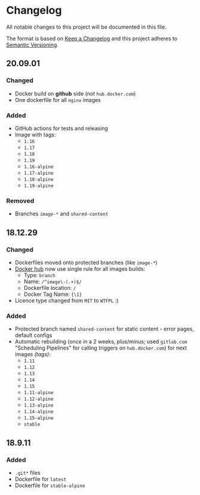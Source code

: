 # Changelog

All notable changes to this project will be documented in this file.

The format is based on [Keep a Changelog][keepachangelog] and this project adheres to [Semantic Versioning][semver].

## 20.09.01

### Changed

- Docker build on **github** side (not `hub.docker.com`)
- One dockerfile for all `nginx` images

### Added

- GitHub actions for tests and releasing
- Image with tags:
  - `1.16`
  - `1.17`
  - `1.18`
  - `1.19`
  - `1.16-alpine`
  - `1.17-alpine`
  - `1.18-alpine`
  - `1.19-alpine`

### Removed

- Branches `image-*` and `shared-content`

## 18.12.29

### Changed

- Dockerfiles moved onto protected branches (like `image-*`)
- [Docker hub][own_docker_hub] now use single rule for all images builds:
  - Type: `branch`
  - Name: `/^image\-(.+)$/`
  - Dockerfile location: `/`
  - Docker Tag Name: `{\1}`
- Licence type changed from `MIT` to `WTFPL` :)

### Added

- Protected branch named `shared-content` for static content - error pages, default configs
- Automatic rebuilding (once in a 2 weeks, plus/minus; used `gitlab.com` "Scheduling Pipelines" for calling triggers on `hub.docker.com`) for next images *(tags)*:
  - `1.11`
  - `1.12`
  - `1.13`
  - `1.14`
  - `1.15`
  - `1.11-alpine`
  - `1.12-alpine`
  - `1.13-alpine`
  - `1.14-alpine`
  - `1.15-alpine`
  - `stable`

## 18.9.11

### Added

- `.git*` files
- Dockerfile for `latest`
- Dockerfile for `stable-alpine`

[own_docker_hub]:https://hub.docker.com/r/tarampampam/nginx
[keepachangelog]:https://keepachangelog.com/en/1.0.0/
[semver]:https://semver.org/spec/v2.0.0.html
